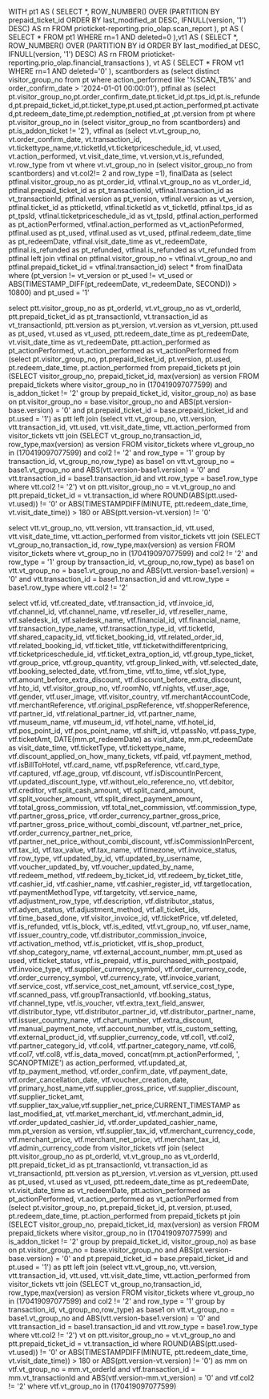 <!-- Bigquery query -->

WITH
pt1 AS (
    SELECT *, 
           ROW_NUMBER() OVER (PARTITION BY prepaid_ticket_id ORDER BY last_modified_at DESC, IFNULL(version, '1') DESC) AS rn 
    FROM prioticket-reporting.prio_olap.scan_report
),
pt AS (
    SELECT * 
    FROM pt1 
    WHERE rn=1 AND deleted=0
),vt1 AS (
    SELECT *, 
           ROW_NUMBER() OVER (PARTITION BY id ORDER BY last_modified_at DESC, IFNULL(version, '1') DESC) AS rn 
    FROM prioticket-reporting.prio_olap.financial_transactions
),
vt AS (
    SELECT * 
    FROM vt1 
    WHERE rn=1 AND deleted='0'
), scantborders as (select distinct visitor_group_no from pt where action_performed like '%SCAN_TB%' and order_confirm_date > '2024-01-01 00:00:01'), ptfinal as (select pt.visitor_group_no,pt.order_confirm_date,pt.ticket_id,pt.tps_id,pt.is_refunded,pt.prepaid_ticket_id,pt.ticket_type,pt.used,pt.action_performed,pt.activated,pt.redeem_date_time,pt.redemption_notified_at ,pt.version from pt where pt.visitor_group_no in (select visitor_group_no from scantborders) and pt.is_addon_ticket != '2'), vtfinal as (select vt.vt_group_no, vt.order_confirm_date, vt.transaction_id, vt.tickettype_name,vt.ticketId,vt.ticketpriceschedule_id, vt.used, vt.action_performed, vt.visit_date_time, vt.version,vt.is_refunded, vt.row_type from vt where vt.vt_group_no in (select visitor_group_no from scantborders) and vt.col2!= 2 and row_type =1), finalData as (select ptfinal.visitor_group_no as pt_order_id, vtfinal.vt_group_no as vt_order_id, ptfinal.prepaid_ticket_id as pt_transactionId, vtfinal.transaction_id as vt_transactionId, ptfinal.version as pt_version, vtfinal.version as vt_version, ptfinal.ticket_id as ptticketId, vtfinal.ticketId as vt_ticketId, ptfinal.tps_id as pt_tpsId, vtfinal.ticketpriceschedule_id as vt_tpsId, ptfinal.action_performed as pt_actionPerformed, vtfinal.action_performed as vt_actionPeformed, ptfinal.used as pt_used, vtfinal.used as vt_used, ptfinal.redeem_date_time as pt_redeemDate, vtfinal.visit_date_time as vt_redeemDate, ptfinal.is_refunded as pt_refunded, vtfinal.is_refunded as vt_refunded from ptfinal left join vtfinal on ptfinal.visitor_group_no = vtfinal.vt_group_no and ptfinal.prepaid_ticket_id = vtfinal.transaction_id) select * from finalData where (pt_version != vt_version or pt_used != vt_used or ABS(TIMESTAMP_DIFF(pt_redeemDate, vt_redeemDate, SECOND)) > 10800) and pt_used = '1'


<!-- Mysql Query To check Scan Issue -->

select ptt.visitor_group_no as pt_orderId, vt.vt_group_no as vt_orderId, ptt.prepaid_ticket_id as pt_transactionId, vt.transaction_id as vt_transactionId, ptt.version as pt_version, vt.version as vt_version, ptt.used as pt_used, vt.used as vt_used, ptt.redeem_date_time as pt_redeemDate, vt.visit_date_time as vt_redeemDate, ptt.action_performed as pt_actionPerformed, vt.action_performed as vt_actionPerformed from (select pt.visitor_group_no, pt.prepaid_ticket_id, pt.version, pt.used, pt.redeem_date_time, pt.action_performed from prepaid_tickets pt join (SELECT visitor_group_no, prepaid_ticket_id, max(version) as version FROM prepaid_tickets where visitor_group_no in (170419097077599) and is_addon_ticket != '2' group by prepaid_ticket_id, visitor_group_no) as base on pt.visitor_group_no = base.visitor_group_no and ABS(pt.version-base.version) = '0' and pt.prepaid_ticket_id = base.prepaid_ticket_id and pt.used = '1') as ptt left join (select vtt.vt_group_no, vtt.version, vtt.transaction_id, vtt.used, vtt.visit_date_time, vtt.action_performed from visitor_tickets vtt join (SELECT vt_group_no,transaction_id, row_type,max(version) as version FROM visitor_tickets where vt_group_no in (170419097077599) and col2 != '2' and row_type = '1' group by transaction_id, vt_group_no,row_type) as base1 on vtt.vt_group_no = base1.vt_group_no and ABS(vtt.version-base1.version) = '0' and vtt.transaction_id = base1.transaction_id and vtt.row_type = base1.row_type where vtt.col2 != '2') vt on ptt.visitor_group_no = vt.vt_group_no and ptt.prepaid_ticket_id = vt.transaction_id where ROUND(ABS(ptt.used-vt.used)) != '0' or ABS(TIMESTAMPDIFF(MINUTE, ptt.redeem_date_time, vt.visit_date_time)) > 180 or ABS(ptt.version-vt.version) != '0'


select vtt.vt_group_no, vtt.version, vtt.transaction_id, vtt.used, vtt.visit_date_time, vtt.action_performed from visitor_tickets vtt join (SELECT vt_group_no,transaction_id, row_type,max(version) as version FROM visitor_tickets where vt_group_no in (170419097077599) and col2 != '2' and row_type = '1' group by transaction_id, vt_group_no,row_type) as base1 on vtt.vt_group_no = base1.vt_group_no and ABS(vtt.version-base1.version) = '0' and vtt.transaction_id = base1.transaction_id and vtt.row_type = base1.row_type where vtt.col2 != '2'


<!-- Preparation of Insertion queries -->

select vtf.id, vtf.created_date, vtf.transaction_id, vtf.invoice_id, vtf.channel_id, vtf.channel_name, vtf.reseller_id, vtf.reseller_name, vtf.saledesk_id, vtf.saledesk_name, vtf.financial_id, vtf.financial_name, vtf.transaction_type_name, vtf.transaction_type_id, vtf.ticketId, vtf.shared_capacity_id, vtf.ticket_booking_id, vtf.related_order_id, vtf.related_booking_id, vtf.ticket_title, vtf.ticketwithdifferentpricing, vtf.ticketpriceschedule_id, vtf.ticket_extra_option_id, vtf.group_type_ticket, vtf.group_price, vtf.group_quantity, vtf.group_linked_with, vtf.selected_date, vtf.booking_selected_date, vtf.from_time, vtf.to_time, vtf.slot_type, vtf.amount_before_extra_discount, vtf.discount_before_extra_discount, vtf.hto_id, vtf.visitor_group_no, vtf.roomNo, vtf.nights, vtf.user_age, vtf.gender, vtf.user_image, vtf.visitor_country, vtf.merchantAccountCode, vtf.merchantReference, vtf.original_pspReference, vtf.shopperReference, vtf.partner_id, vtf.relational_partner_id, vtf.partner_name, vtf.museum_name, vtf.museum_id, vtf.hotel_name, vtf.hotel_id, vtf.pos_point_id, vtf.pos_point_name, vtf.shift_id, vtf.passNo, vtf.pass_type, vtf.ticketAmt, DATE(mm.pt_redeemDate) as visit_date, mm.pt_redeemDate as visit_date_time, vtf.ticketType, vtf.tickettype_name, vtf.discount_applied_on_how_many_tickets, vtf.paid, vtf.payment_method, vtf.isBillToHotel, vtf.card_name, vtf.pspReference, vtf.card_type, vtf.captured, vtf.age_group, vtf.discount, vtf.isDiscountInPercent, vtf.updated_discount_type, vtf.without_elo_reference_no, vtf.debitor, vtf.creditor, vtf.split_cash_amount, vtf.split_card_amount, vtf.split_voucher_amount, vtf.split_direct_payment_amount, vtf.total_gross_commission, vtf.total_net_commission, vtf.commission_type, vtf.partner_gross_price, vtf.order_currency_partner_gross_price, vtf.partner_gross_price_without_combi_discount, vtf.partner_net_price, vtf.order_currency_partner_net_price, vtf.partner_net_price_without_combi_discount, vtf.isCommissionInPercent, vtf.tax_id, vtf.tax_value, vtf.tax_name, vtf.timezone, vtf.invoice_status, vtf.row_type, vtf.updated_by_id, vtf.updated_by_username, vtf.voucher_updated_by, vtf.voucher_updated_by_name, vtf.redeem_method, vtf.redeem_by_ticket_id, vtf.redeem_by_ticket_title, vtf.cashier_id, vtf.cashier_name, vtf.cashier_register_id, vtf.targetlocation, vtf.paymentMethodType, vtf.targetcity, vtf.service_name, vtf.adjustment_row_type, vtf.description, vtf.distributor_status, vtf.adyen_status, vtf.adjustment_method, vtf.all_ticket_ids, vtf.time_based_done, vtf.visitor_invoice_id, vtf.ticketPrice, vtf.deleted, vtf.is_refunded, vtf.is_block, vtf.is_edited, vtf.vt_group_no, vtf.user_name, vtf.issuer_country_code, vtf.distributor_commission_invoice, vtf.activation_method, vtf.is_prioticket, vtf.is_shop_product, vtf.shop_category_name, vtf.external_account_number, mm.pt_used as used, vtf.ticket_status, vtf.is_prepaid, vtf.is_purchased_with_postpaid, vtf.invoice_type, vtf.supplier_currency_symbol, vtf.order_currency_code, vtf.order_currency_symbol, vtf.currency_rate, vtf.invoice_variant, vtf.service_cost, vtf.service_cost_net_amount, vtf.service_cost_type, vtf.scanned_pass, vtf.groupTransactionId, vtf.booking_status, vtf.channel_type, vtf.is_voucher, vtf.extra_text_field_answer, vtf.distributor_type, vtf.distributor_partner_id, vtf.distributor_partner_name, vtf.issuer_country_name, vtf.chart_number, vtf.extra_discount, vtf.manual_payment_note, vtf.account_number, vtf.is_custom_setting, vtf.external_product_id, vtf.supplier_currency_code, vtf.col1, vtf.col2, vtf.partner_category_id, vtf.col4, vtf.partner_category_name, vtf.col6, vtf.col7, vtf.col8, vtf.is_data_moved, concat(mm.pt_actionPerformed, ', SCANOPTMIZE') as action_performed, vtf.updated_at, vtf.tp_payment_method, vtf.order_confirm_date, vtf.payment_date, vtf.order_cancellation_date, vtf.voucher_creation_date, vtf.primary_host_name,vtf.supplier_gross_price, vtf.supplier_discount, vtf.supplier_ticket_amt, vtf.supplier_tax_value,vtf.supplier_net_price,CURRENT_TIMESTAMP as last_modified_at, vtf.market_merchant_id, vtf.merchant_admin_id, vtf.order_updated_cashier_id, vtf.order_updated_cashier_name, mm.pt_version as version, vtf.supplier_tax_id, vtf.merchant_currency_code, vtf.merchant_price, vtf.merchant_net_price, vtf.merchant_tax_id, vtf.admin_currency_code from visitor_tickets vtf join (select ptt.visitor_group_no as pt_orderId, vt.vt_group_no as vt_orderId, ptt.prepaid_ticket_id as pt_transactionId, vt.transaction_id as vt_transactionId, ptt.version as pt_version, vt.version as vt_version, ptt.used as pt_used, vt.used as vt_used, ptt.redeem_date_time as pt_redeemDate, vt.visit_date_time as vt_redeemDate, ptt.action_performed as pt_actionPerformed, vt.action_performed as vt_actionPerformed from (select pt.visitor_group_no, pt.prepaid_ticket_id, pt.version, pt.used, pt.redeem_date_time, pt.action_performed from prepaid_tickets pt join (SELECT visitor_group_no, prepaid_ticket_id, max(version) as version FROM prepaid_tickets where visitor_group_no in (170419097077599) and is_addon_ticket != '2' group by prepaid_ticket_id, visitor_group_no) as base on pt.visitor_group_no = base.visitor_group_no and ABS(pt.version-base.version) = '0' and pt.prepaid_ticket_id = base.prepaid_ticket_id and pt.used = '1') as ptt left join (select vtt.vt_group_no, vtt.version, vtt.transaction_id, vtt.used, vtt.visit_date_time, vtt.action_performed from visitor_tickets vtt join (SELECT vt_group_no,transaction_id, row_type,max(version) as version FROM visitor_tickets where vt_group_no in (170419097077599) and col2 != '2' and row_type = '1' group by transaction_id, vt_group_no,row_type) as base1 on vtt.vt_group_no = base1.vt_group_no and ABS(vtt.version-base1.version) = '0' and vtt.transaction_id = base1.transaction_id and vtt.row_type = base1.row_type where vtt.col2 != '2') vt on ptt.visitor_group_no = vt.vt_group_no and ptt.prepaid_ticket_id = vt.transaction_id where ROUND(ABS(ptt.used-vt.used)) != '0' or ABS(TIMESTAMPDIFF(MINUTE, ptt.redeem_date_time, vt.visit_date_time)) > 180 or ABS(ptt.version-vt.version) != '0') as mm on vtf.vt_group_no = mm.vt_orderId and vtf.transaction_id = mm.vt_transactionId and ABS(vtf.version-mm.vt_version) = '0' and vtf.col2 != '2' where vtf.vt_group_no in (170419097077599)

